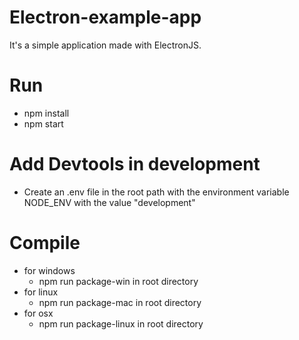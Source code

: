 # Electron-example-app
It's a simple application made with ElectronJS.

# Run
 - npm install
 - npm start
 
# Add Devtools in development
  - Create an .env file in the root path with the environment variable NODE_ENV with the value "development"
  
# Compile
  - for windows
    - npm run package-win in root directory
  - for linux
    - npm run package-mac in root directory
  - for osx
    - npm run package-linux in root directory  
  
  
